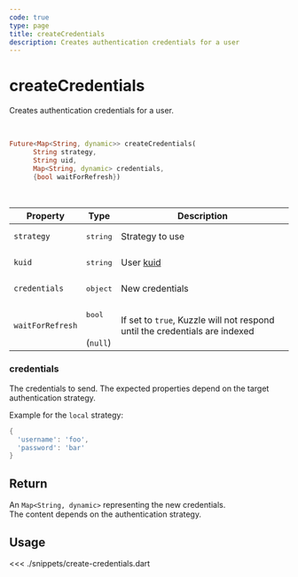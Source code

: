 ```yaml
---
code: true
type: page
title: createCredentials
description: Creates authentication credentials for a user
---
```


# createCredentials

Creates authentication credentials for a user.

<br />

```dart
Future<Map<String, dynamic>> createCredentials(
      String strategy,
      String uid,
      Map<String, dynamic> credentials,
      {bool waitForRefresh})
```

<br />

| Property | Type | Description |
| --- | --- | --- |
| `strategy` | <pre>string</pre> | Strategy to use |
| `kuid` | <pre>string</pre> | User [kuid](/core/2/guides/essentials/user-authentication#kuzzle-user-identifier-kuid) |
| `credentials` | <pre>object</pre> | New credentials |
| `waitForRefresh` | <pre>bool</pre><br />(`null`) | If set to `true`, Kuzzle will not respond until the credentials are indexed |

### credentials

The credentials to send. The expected properties depend on the target authentication strategy.

Example for the `local` strategy:

```dart
{
  'username': 'foo',
  'password': 'bar'
}
```

## Return

An `Map<String, dynamic>` representing the new credentials.  
The content depends on the authentication strategy.

## Usage

<<< ./snippets/create-credentials.dart

